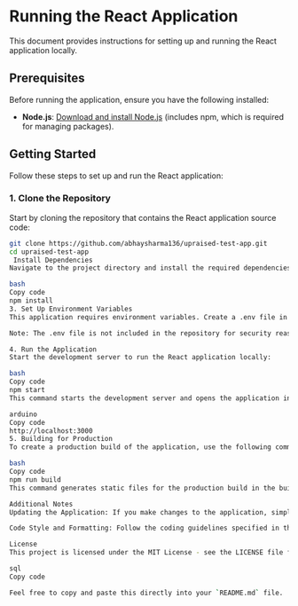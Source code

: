 # Running the React Application

This document provides instructions for setting up and running the React application locally.

## Prerequisites

Before running the application, ensure you have the following installed:

- **Node.js**: [Download and install Node.js](https://nodejs.org/) (includes npm, which is required for managing packages).

## Getting Started

Follow these steps to set up and run the React application:

### 1. Clone the Repository

Start by cloning the repository that contains the React application source code:

```bash
git clone https://github.com/abhaysharma136/upraised-test-app.git
cd upraised-test-app
 Install Dependencies
Navigate to the project directory and install the required dependencies using npm:

bash
Copy code
npm install
3. Set Up Environment Variables
This application requires environment variables. Create a .env file in the root directory of the project.

Note: The .env file is not included in the repository for security reasons. You will need to create this file with the necessary environment variables as required by the application.

4. Run the Application
Start the development server to run the React application locally:

bash
Copy code
npm start
This command starts the development server and opens the application in your default web browser. By default, it should be accessible at:

arduino
Copy code
http://localhost:3000
5. Building for Production
To create a production build of the application, use the following command:

bash
Copy code
npm run build
This command generates static files for the production build in the build directory. You can then deploy these files to a web server.

Additional Notes
Updating the Application: If you make changes to the application, simply restart the development server with npm start to see the updates.

Code Style and Formatting: Follow the coding guidelines specified in the project’s documentation or contributing guidelines.

License
This project is licensed under the MIT License - see the LICENSE file for details.

sql
Copy code

Feel free to copy and paste this directly into your `README.md` file.
